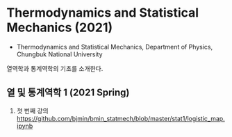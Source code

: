 # Thermodynamics and Statistical Mechanics (2021)

* Thermodynamics and Statistical Mechanics, Department of Physics, Chungbuk National University

열역학과 통계역학의 기초를 소개한다.

## 열 및 통계역학 1 (2021 Spring)
1. 첫 번째 강의 https://github.com/bjmin/bmin_statmech/blob/master/stat1/logistic_map.ipynb

